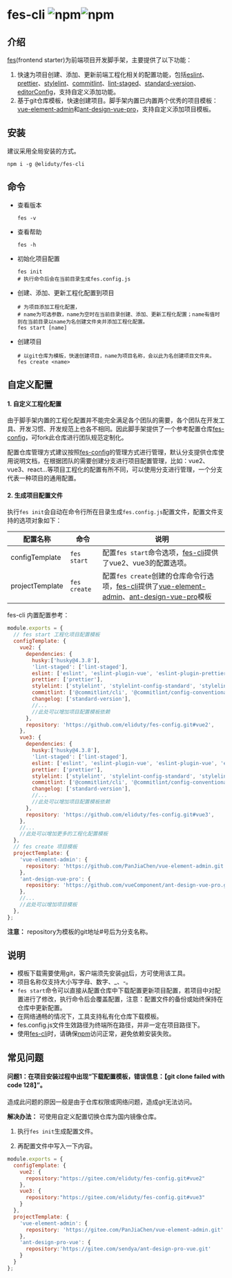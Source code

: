 # fes-cli ![npm](https://img.shields.io/npm/dt/@eliduty/fes-cli)![npm](https://img.shields.io/npm/v/@eliduty/fes-cli)
## 介绍

[fes](https://github.com/eliduty/fes-cli)(frontend starter)为前端项目开发脚手架，主要提供了以下功能：

1. 快速为项目创建、添加、更新前端工程化相关的配置功能，包括[eslint](https://eslint.bootcss.com/)、[prettier](https://prettier.io/)、[stylelint](https://stylelint.io/)、[commitlint](https://commitlint.js.org/)、[lint-staged](https://www.npmjs.com/package/lint-staged)、[standard-version](https://github.com/conventional-changelog/conventional-changelog-config-spec/blob/master/versions/2.1.0/README.md)、[editorConfig](https://editorconfig.org/)，支持自定义添加功能。
2. 基于git仓库模板，快速创建项目。脚手架内置已内置两个优秀的项目模板：[vue-element-admin](https://github.com/PanJiaChen/vue-element-admin.git)和[ant-design-vue-pro](https://github.com/vueComponent/ant-design-vue-pro.git)，支持自定义添加项目模板。

## 安装

建议采用全局安装的方式。

```
npm i -g @eliduty/fes-cli
```

## 命令

- 查看版本

  ```
  fes -v
  ```

- 查看帮助

  ```
  fes -h
  ```

- 初始化项目配置

  ```
  fes init
  # 执行命令后会在当前目录生成fes.config.js
  ```

- 创建、添加、更新工程化配置到项目

  ```
  # 为项目添加工程化配置，
  # name为可选参数，name为空时在当前目录创建、添加、更新工程化配置；name有值时则在当前目录以name为名创建文件夹并添加工程化配置。
  fes start [name]
  ```

- 创建项目

  ```
  # 以git仓库为模板，快速创建项目，name为项目名称，会以此为名创建项目文件夹。
  fes create <name>
  ```

## 自定义配置

#### 1. 自定义工程化配置

由于脚手架内置的工程化配置并不能完全满足各个团队的需要，各个团队在开发工具、开发习惯、开发规范上也各不相同。因此脚手架提供了一个参考配置仓库[fes-config](https://github.com/eliduty/fes-config)，可fork此仓库进行团队规范定制化。

配置仓库管理方式建议按照[fes-config](https://github.com/eliduty/fes-config)的管理方式进行管理，默认分支提供仓库使用说明文档，在根据团队的需要创建分支进行项目配置管理，比如：vue2、vue3、react...等项目工程化的配置有所不同，可以使用分支进行管理，一个分支代表一种项目的通用配置。

#### 2. 生成项目配置文件

执行`fes init`会自动在命令行所在目录生成`fes.config.js`配置文件，配置文件支持的选项对象如下：

| 配置名称        | 命令         | 说明                                                         |
| --------------- | ------------ | ------------------------------------------------------------ |
| configTemplate  | `fes start`  | 配置`fes start`命令选项，[fes-cli](https://github.com/eliduty/fes-cli)提供了vue2、vue3的配置选项。 |
| projectTemplate | `fes create` | 配置`fes create`创建的仓库命令行选项，[fes-cli](https://github.com/eliduty/fes-cli)提供了[vue-element-admin](https://github.com/PanJiaChen/vue-element-admin.git)、[ant-design-vue-pro](https://github.com/vueComponent/ant-design-vue-pro.git)模板 |

fes-cli 内置配置参考：

```javascript
module.exports = {
  // fes start 工程化项目配置模板
  configTemplate: {
    vue2: {
      dependencies: {
        husky:['husky@4.3.8'],
        'lint-staged': ['lint-staged'],
        eslint: ['eslint', 'eslint-plugin-vue', 'eslint-plugin-prettier', 'eslint-config-prettier'],
        prettier: ['prettier'],
        stylelint: ['stylelint', 'stylelint-config-standard', 'stylelint-config-rational-order', 'stylelint-order'],
        commitlint: ['@commitlint/cli', '@commitlint/config-conventional'],
        changelog: ['standard-version'],
        //...
        //此处可以增加项目配置模板依赖
      },
      repository: 'https://github.com/eliduty/fes-config.git#vue2',
    },
    vue3: {
      dependencies: {
        husky:['husky@4.3.8'],
        'lint-staged': ['lint-staged'],
        eslint: ['eslint', 'eslint-plugin-vue', 'eslint-plugin-vue', 'eslint-plugin-prettier', 'eslint-config-prettier'],
        prettier: ['prettier'],
        stylelint: ['stylelint', 'stylelint-config-standard', 'stylelint-config-rational-order', 'stylelint-order'],
        commitlint: ['@commitlint/cli', '@commitlint/config-conventional'],
        changelog: ['standard-version'],
        //...
        //此处可以增加项目配置模板依赖
      },
      repository: 'https://github.com/eliduty/fes-config.git#vue3',
    },
    //...
    //此处可以增加更多的工程化配置模板
  },
  // fes create 项目模板
  projectTemplate: {
    'vue-element-admin': {
      repository: 'https://github.com/PanJiaChen/vue-element-admin.git',
    },
    'ant-design-vue-pro': {
      repository: 'https://github.com/vueComponent/ant-design-vue-pro.git',
    },
    //...
    //此处可以增加项目模板
  },
};


```

**注意：** repository为模板的git地址#号后为分支名称。

## 说明

- 模板下载需要使用git，客户端须先安装[git](https://git-scm.com/downloads)后，方可使用该工具。
- 项目名称仅支持大小写字母、数字、_、-。
- `fes start`命令可以直接从配置仓库中下载配置更新项目配置，若项目中对配置进行了修改，执行命令后会覆盖配置，注意：配置文件的备份或始终保持在仓库中更新配置。
- 在网络通畅的情况下，工具支持私有化仓库下载模板。
- fes.config.js文件生效路径为终端所在路径，并非一定在项目路径下。
- 使用[fes-cli](https://github.com/eliduty/fes-cli)时，请确保[npm](https://www.npmjs.com/)访问正常，避免依赖安装失败。

## 常见问题
#### 问题1：在项目安装过程中出现“下载配置模板，错误信息：【git clone failed with code 128】”。

造成此问题的原因一般是由于仓库权限或网络问题，造成git无法访问。

**解决办法：** 可使用自定义配置切换仓库为国内镜像仓库。

1. 执行`fes init`生成配置文件。

2. 再配置文件中写入一下内容。

```javascript
module.exports = {
  configTemplate: {
    vue2: {
      repository:"https://gitee.com/eliduty/fes-config.git#vue2"
    },
    vue3: {
      repository:"https://gitee.com/eliduty/fes-config.git#vue3"
    }
  },
  projectTemplate: {
    'vue-element-admin': {
      repository: 'https://gitee.com/PanJiaChen/vue-element-admin.git'
    },
    'ant-design-pro-vue': {
      repository:'https://gitee.com/sendya/ant-design-pro-vue.git'
    }
  }
};

```
